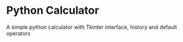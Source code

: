 # Python Calculator
A simple python calculator with Tkinter interface, history and default operators
